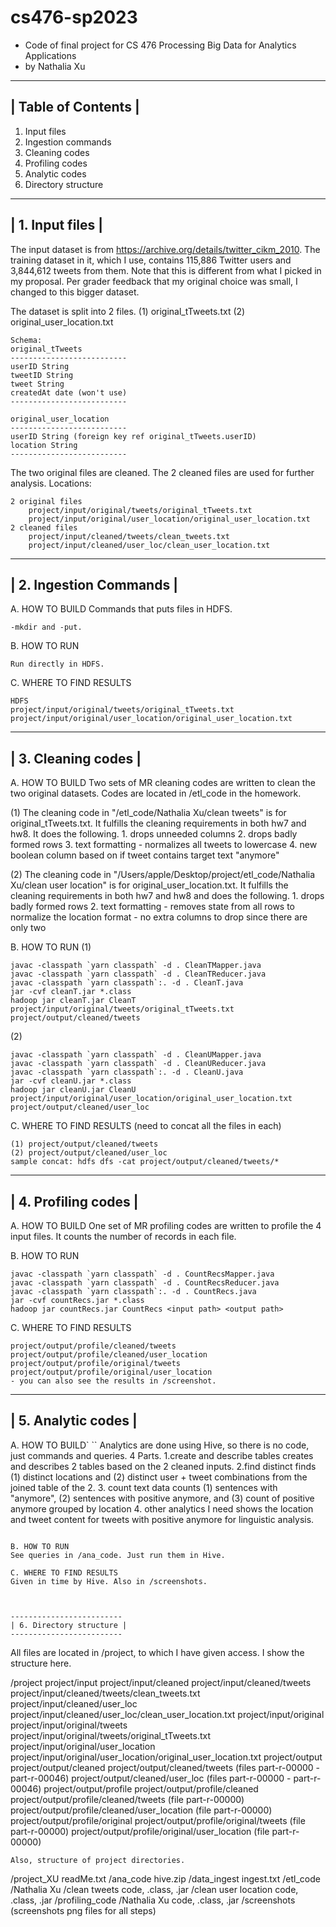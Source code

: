 # cs476-sp2023
- Code of final project for CS 476 Processing Big Data for Analytics Applications
- by Nathalia Xu
--------------------
| Table of Contents |
--------------------
1. Input files
2. Ingestion commands
3. Cleaning codes
4. Profiling codes
5. Analytic codes
6. Directory structure


------------------
| 1. Input files |
------------------
The input dataset is from https://archive.org/details/twitter_cikm_2010. 
The training dataset in it, which I use, contains 115,886 Twitter users and 3,844,612 tweets from them. Note that this is different from what I picked in my proposal. Per grader feedback that my original choice was small, I changed to this bigger dataset. 

The dataset is split into 2 files.
(1) original_tTweets.txt 
(2) original_user_location.txt
```
Schema:
original_tTweets
--------------------------
userID String
tweetID String
tweet String
createdAt date (won't use)
--------------------------

original_user_location
--------------------------
userID String (foreign key ref original_tTweets.userID)
location String
--------------------------
```

The two original files are cleaned. The 2 cleaned files are used for further analysis. 
Locations:
```
2 original files
	project/input/original/tweets/original_tTweets.txt
	project/input/original/user_location/original_user_location.txt
2 cleaned files
	project/input/cleaned/tweets/clean_tweets.txt
	project/input/cleaned/user_loc/clean_user_location.txt
```

-----------------------
| 2. Ingestion Commands |
------------------------
A. HOW TO BUILD
Commands that puts files in HDFS. 
```
-mkdir and -put.
```

B. HOW TO RUN
```
Run directly in HDFS. 
```

C. WHERE TO FIND RESULTS
```
HDFS
project/input/original/tweets/original_tTweets.txt
project/input/original/user_location/original_user_location.txt
```

--------------------
| 3. Cleaning codes |
--------------------
A. HOW TO BUILD
Two sets of MR cleaning codes are written to clean the two original datasets. Codes are located in /etl_code in the homework.

(1) The cleaning code in "/etl_code/Nathalia Xu/clean tweets" is for original_tTweets.txt.
    It fulfills the cleaning requirements in both hw7 and hw8. It does the following.
    1. drops unneeded columns
    2. drops badly formed rows
    3. text formatting - normalizes all tweets to lowercase
    4. new boolean column based on if tweet contains target text "anymore"

(2) The cleaning code in "/Users/apple/Desktop/project/etl_code/Nathalia Xu/clean user location" is for original_user_location.txt. 
    It fulfills the cleaning requirements in both hw7 and hw8 and does the following.
    1. drops badly formed rows
    2. text formatting - removes state from all rows to normalize the location format
    - no extra columns to drop since there are only two

B. HOW TO RUN
(1)
```
javac -classpath `yarn classpath` -d . CleanTMapper.java
javac -classpath `yarn classpath` -d . CleanTReducer.java
javac -classpath `yarn classpath`:. -d . CleanT.java
jar -cvf cleanT.jar *.class
hadoop jar cleanT.jar CleanT project/input/original/tweets/original_tTweets.txt project/output/cleaned/tweets
```


(2)
```
javac -classpath `yarn classpath` -d . CleanUMapper.java
javac -classpath `yarn classpath` -d . CleanUReducer.java
javac -classpath `yarn classpath`:. -d . CleanU.java
jar -cvf cleanU.jar *.class
hadoop jar cleanU.jar CleanU project/input/original/user_location/original_user_location.txt project/output/cleaned/user_loc
```
 
C. WHERE TO FIND RESULTS (need to concat all the files in each)
```
(1) project/output/cleaned/tweets
(2) project/output/cleaned/user_loc
sample concat: hdfs dfs -cat project/output/cleaned/tweets/*
```

--------------------
| 4. Profiling codes |
--------------------
A. HOW TO BUILD
One set of MR profiling codes are written to profile the 4 input files. It counts the number of records in each file. 

B. HOW TO RUN
```
javac -classpath `yarn classpath` -d . CountRecsMapper.java
javac -classpath `yarn classpath` -d . CountRecsReducer.java
javac -classpath `yarn classpath`:. -d . CountRecs.java
jar -cvf countRecs.jar *.class
hadoop jar countRecs.jar CountRecs <input path> <output path>
```

C. WHERE TO FIND RESULTS
```
project/output/profile/cleaned/tweets
project/output/profile/cleaned/user_location
project/output/profile/original/tweets
project/output/profile/original/user_location
- you can also see the results in /screenshot.
```


--------------------
| 5. Analytic codes |
--------------------
A. HOW TO BUILD`
``
Analytics are done using Hive, so there is no code, just commands and queries. 4 Parts.
1.create and describe tables
	creates and describes 2 tables based on the 2 cleaned inputs.
2.find distinct	
	finds (1) distinct locations and (2) distinct user + tweet combinations from the joined table of the 2.
3. count text data
	counts (1) sentences with "anymore", (2) sentences with positive anymore, and (3) count of positive anymore grouped by location
4. other analytics I need
	shows the location and tweet content for tweets with positive anymore for linguistic analysis.
```

B. HOW TO RUN
See queries in /ana_code. Just run them in Hive.

C. WHERE TO FIND RESULTS
Given in time by Hive. Also in /screenshots.



-------------------------
| 6. Directory structure |
-------------------------
```
All files are located in /project, to which I have given access. I show the structure here.

/project
 	project/input
   		project/input/cleaned
			project/input/cleaned/tweets
				project/input/cleaned/tweets/clean_tweets.txt
			project/input/cleaned/user_loc
				project/input/cleaned/user_loc/clean_user_location.txt
   		project/input/original
			project/input/original/tweets
				project/input/original/tweets/original_tTweets.txt
			project/input/original/user_location
				project/input/original/user_location/original_user_location.txt
  	project/output
		project/output/cleaned
			project/output/cleaned/tweets
				(files part-r-00000 - part-r-00046)
			project/output/cleaned/user_loc
				(files part-r-00000 - part-r-00046)
		project/output/profile
			project/output/profile/cleaned
				project/output/profile/cleaned/tweets
					(file part-r-00000)
				project/output/profile/cleaned/user_location
					(file part-r-00000)
			project/output/profile/original
				project/output/profile/original/tweets
					(file part-r-00000)
				project/output/profile/original/user_location
					(file part-r-00000)
```
Also, structure of project directories.
```

/project_XU
	readMe.txt
	/ana_code
		hive.zip
	/data_ingest
		ingest.txt
	/etl_code
		/Nathalia Xu
			/clean tweets
				code, .class, .jar
			/clean user location
				code, .class, .jar
	/profiling_code
		/Nathalia Xu
			code, .class, .jar
	/screenshots
		(screenshots png files for all steps)

```
